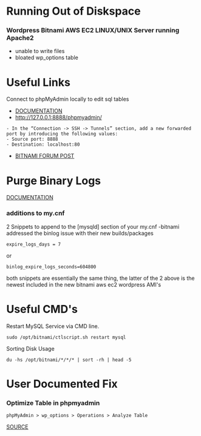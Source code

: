 # Running Out of Diskspace 
### Wordpress Bitnami AWS EC2 LINUX/UNIX Server running Apache2
- unable to write files
- bloated wp_options table 

# Useful Links

Connect to phpMyAdmin locally to edit sql tables
* [DOCUMENTATION](https://docs.bitnami.com/virtual-machine/faq/get-started/access-phpmyadmin/)
* http://127.0.0.1:8888/phpmyadmin/ 

```
- In the “Connection -> SSH -> Tunnels” section, add a new forwarded port by introducing the following values:
- Source port: 8888
- Destination: localhost:80
```
* [BITNAMI FORUM POST](https://community.bitnami.com/t/something-taking-up-space-and-growing/64532)

# Purge Binary Logs
[DOCUMENTATION](https://dev.mysql.com/doc/refman/5.6/en/purge-binary-logs.html)
### additions to my.cnf
2 Snippets to append to the [mysqld] section of your my.cnf
-bitnami addressed the binlog issue with their new builds/packages
``` 
expire_logs_days = 7
```
or
```
binlog_expire_logs_seconds=604800
```
both snippets are essentially the same thing, the latter of the 2 above is the newest included in the new bitnami aws ec2 wordpress AMI's
# Useful CMD's

Restart MySQL Service via CMD line.
 
```
sudo /opt/bitnami/ctlscript.sh restart mysql
```

Sorting Disk Usage

```
du -hs /opt/bitnami/*/*/* | sort -rh | head -5
```

# User Documented Fix
### Optimize Table in phpmyadmin
```
phpMyAdmin > wp_options > Operations > Analyze Table
```
[SOURCE](https://pixl.my/fixed-wp_options-table-is-huge-for-no-reason/)
